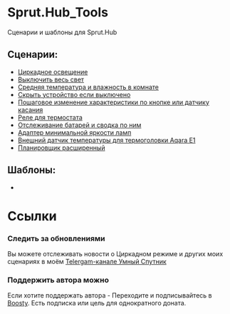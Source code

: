 # Sprut.Hub_Tools
Сценарии и шаблоны для Sprut.Hub

## Сценарии:
- [Циркадное освещение](https://github.com/KirillAshikhmin/Sprut.Hub_Tools/tree/main/CircadianLight "Циркадное освещение")
- [Выключить весь свет](https://github.com/KirillAshikhmin/Sprut.Hub_Tools/tree/main/TurnOffAllLight "Выключить весь свет")
- [Средняя температура и влажность в комнате](https://github.com/KirillAshikhmin/Sprut.Hub_Tools/tree/main/AverrageTempAndHum "Средняя температура и влажность в комнате")
- [Скрыть устройство если выключено](https://github.com/KirillAshikhmin/Sprut.Hub_Tools/tree/main/HideIfTurnOn "Скрыть устройство если выключено")
- [Пошаговое изменение характеристики по кнопке или датчику касания](https://github.com/KirillAshikhmin/Sprut.Hub_Tools/tree/main/StepChange "Пошаговое изменение характеристики по кнопке или датчику касания")
- [Реле для термостата](https://github.com/KirillAshikhmin/Sprut.Hub_Tools/tree/main/ThermostatRelay "Реле для термостата")
- [Отслеживание батарей и сводка по ним](https://github.com/KirillAshikhmin/Sprut.Hub_Tools/tree/main/Battery "Отслеживание батарей и сводка по ним")
- [Адаптер минимальной яркости ламп](https://github.com/KirillAshikhmin/Sprut.Hub_Tools/tree/main/MinBrightAdapter "Адаптер минимальной яркости ламп")
- [Внешний датчик температуры для термоголовки Aqara E1](https://github.com/KirillAshikhmin/Sprut.Hub_Tools/tree/main/ExternalTempSensor "Внешний датчик температуры для термоголовки Aqara E1")
- [Планировщик расширенный](https://github.com/KirillAshikhmin/Sprut.Hub_Tools/tree/main/Scheduler "Планировщик расширенный")

## Шаблоны:
-


# Ссылки
### Следить за обновлениями
Вы можете отслеживать новости о Циркадном режиме и других моих сценариях в моём [Telergam-канале Умный Спутник](https://t.me/smart_sputnik)
### Поддержить автора можно 
Если хотите поддержать автора - Переходите и подписывайтесь в [Boosty](https://boosty.to/smart_kirill). Есть подписка или цель для однократного доната. 
